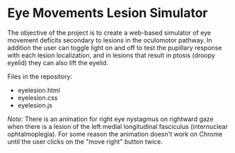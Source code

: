 # Eye Movements Lesion Simulator

The objective of the project is to create a web-based simulator of eye movement deficits secondary to lesions in the oculomotor pathway.
In addition the user can toggle light on and off to test the pupillary response with each lesion localization, and in lesions that result
in ptosis (droopy eyelid) they can also lift the eyelid. 

Files in the repository:

- eyelesion.html 
- eyelesion.css
- eyelesion.js

<i>Note:</i> There is an animation for right eye nystagmus on rightward gaze when there is a lesion of the left medial longitudinal
fasciculus (internuclear ophtalmoplegia). For some reason the animation doesn't work on Chrome until the user clicks on the "move right"
button twice. 
